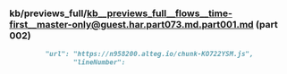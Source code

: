 ### kb/previews_full/kb__previews_full__flows__time-first__master-only@guest.har.part073.md.part001.md (part 002)

```md
         "url": "https://n958200.alteg.io/chunk-KO722YSM.js",
                "lineNumber":
```

```
